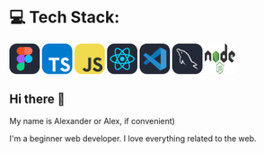 <h1>💻 Tech Stack:</h1>
<div>
  <span id="header" align="center">
  <img src="https://github.com/Saitnbone/Saitnbone/blob/main/Figma-Dark.svg" width="54" height="54"/>
</span>
  <span>
    <img src="https://github.com/Saitnbone/Saitnbone/blob/main/TypeScript.svg" width="54" height="54">
  </span>
  <span>
    <img src="https://github.com/Saitnbone/Saitnbone/blob/main/JavaScript.svg" width="54" height="54">
  </span>
  <span>
    <img src="https://github.com/Saitnbone/Saitnbone/blob/main/React-Dark.svg" width="54" height="54">
  </span>
  <span>
    <img src="https://github.com/Saitnbone/Saitnbone/blob/main/VSCode-Dark.svg" width="54" height="54">
  </span>
  <span>
    <img src="https://github.com/Saitnbone/Saitnbone/blob/main/MySQL-Dark.svg" width="54" height="54">
  </span>
   <span>
    <img src="https://github.com/Saitnbone/Saitnbone/blob/main/node.js_logo.svg.png" width="54" height="54">
  </span>
</div>

<h2>Hi there 👋</h2>
<p>My name is Alexander or Alex, if convenient)</p>
<p>I'm a beginner web developer. I love everything related to the web.</p>

<!--
**Saitnbone/Saitnbone** is a ✨ _special_ ✨ repository because its `README.md` (this file) appears on your GitHub profile.

Here are some ideas to get you started:

- 🔭 I’m currently working on ...
- 🌱 I’m currently learning ...
- 👯 I’m looking to collaborate on ...
- 🤔 I’m looking for help with ...
- 💬 Ask me about ...
- 📫 How to reach me: ...
- 😄 Pronouns: ...
- ⚡ Fun fact: ...
-->
